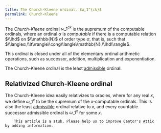 ```yaml
---
title: The Church-Kleene ordinal, $ω_1^{ck}$
permalink: Church-Kleene
---
```












The *Church-Kleene* ordinal $ω\_1^{ck}$ is the supremum of the
computable ordinals, where an ordinal $α$ is *computable* if there
is a computable relation $\\lhd$ on $\\mathbb{N}$ of order type
$α$, that is, such that
$\\langleα,\\lt\\rangle\\cong\\langle\\mathbb{N},\\lhd\\rangle$.

This ordinal is closed under all of the elementary ordinal arithmetic
operations, such as successor, addition, multiplication and
exponentiation.

The Church-Kleene ordinal is the least
[admissible](Admissible "Admissible")
ordinal.

## Relativized Church-Kleene ordinal

The Church-Kleene idea easily relativizes to oracles, where for any real
$x$, we define $ω\_1^x$ to be the supremum of the $x$-computable
ordinals. This is also the least
[admissible](Admissible "Admissible")
ordinal relative to $x$, and every countable successor admissible
ordinal is $ω\_1^x$ for some $x$.

  

        This article is a stub. Please help us to improve Cantor's Attic by adding information.


